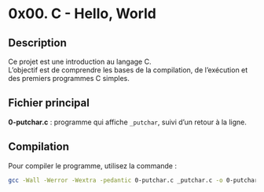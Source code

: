 # 0x00. C - Hello, World

## Description
Ce projet est une introduction au langage C.  
L’objectif est de comprendre les bases de la compilation, de l’exécution et des premiers programmes C simples.

## Fichier principal
**0-putchar.c** : programme qui affiche `_putchar`, suivi d’un retour à la ligne.

## Compilation
Pour compiler le programme, utilisez la commande :

```bash
gcc -Wall -Werror -Wextra -pedantic 0-putchar.c _putchar.c -o 0-putchar
